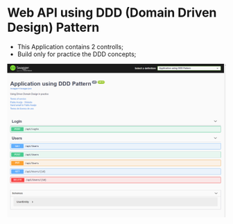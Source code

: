 # Web API using DDD (Domain Driven Design) Pattern

- This Application contains 2 controlls;
- Build only for practice the DDD concepts;

![Image of Documentation](https://github.com/Pablofr10/Api-DDD/blob/master/image.png)
